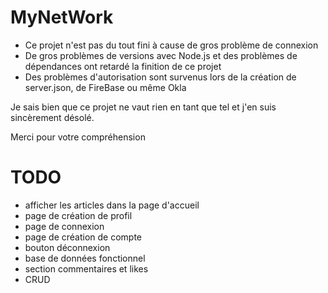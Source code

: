# MyNetWork

- Ce projet n'est pas du tout fini à cause de gros problème de connexion
- De gros problèmes de versions avec Node.js et des problèmes de dépendances ont retardé la finition de ce projet
- Des problèmes d'autorisation sont survenus lors de la création de server.json, de FireBase ou même Okla

Je sais bien que ce projet ne vaut rien en tant que tel et j'en suis sincèrement désolé.

Merci pour votre compréhension

# TODO

- afficher les articles dans la page d'accueil
- page de création de profil
- page de connexion
- page de création de compte
- bouton déconnexion
- base de données fonctionnel
- section commentaires et likes
- CRUD
